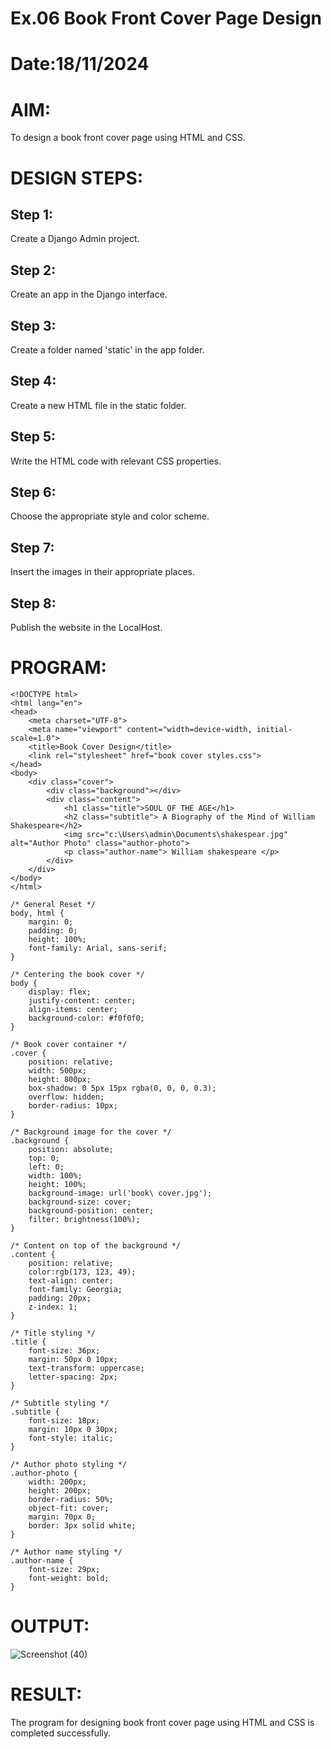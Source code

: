 # Ex.06 Book Front Cover Page Design
# Date:18/11/2024
# AIM:
To design a book front cover page using HTML and CSS.

# DESIGN STEPS:
## Step 1:
Create a Django Admin project.

## Step 2:
Create an app in the Django interface.

## Step 3:
Create a folder named 'static' in the app folder.

## Step 4:
Create a new HTML file in the static folder.

## Step 5:
Write the HTML code with relevant CSS properties.

## Step 6:
Choose the appropriate style and color scheme.

## Step 7:
Insert the images in their appropriate places.

## Step 8:
Publish the website in the LocalHost.

# PROGRAM:
~~~
<!DOCTYPE html>
<html lang="en">
<head>
    <meta charset="UTF-8">
    <meta name="viewport" content="width=device-width, initial-scale=1.0">
    <title>Book Cover Design</title>
    <link rel="stylesheet" href="book cover styles.css">
</head>
<body>
    <div class="cover">
        <div class="background"></div>
        <div class="content">
            <h1 class="title">SOUL OF THE AGE</h1>
            <h2 class="subtitle"> A Biography of the Mind of William Shakespeare</h2>
            <img src="c:\Users\admin\Documents\shakespear.jpg" alt="Author Photo" class="author-photo">
            <p class="author-name"> William shakespeare </p>
        </div>
    </div>
</body>
</html>

/* General Reset */
body, html {
    margin: 0;
    padding: 0;
    height: 100%;
    font-family: Arial, sans-serif;
}

/* Centering the book cover */
body {
    display: flex;
    justify-content: center;
    align-items: center;
    background-color: #f0f0f0;
}

/* Book cover container */
.cover {
    position: relative;
    width: 500px;
    height: 800px;
    box-shadow: 0 5px 15px rgba(0, 0, 0, 0.3);
    overflow: hidden;
    border-radius: 10px;
}

/* Background image for the cover */
.background {
    position: absolute;
    top: 0;
    left: 0;
    width: 100%;
    height: 100%;
    background-image: url('book\ cover.jpg');
    background-size: cover;
    background-position: center;
    filter: brightness(100%);
}

/* Content on top of the background */
.content {
    position: relative;
    color:rgb(173, 123, 49);
    text-align: center;
    font-family: Georgia;
    padding: 20px;
    z-index: 1;
}

/* Title styling */
.title {
    font-size: 36px;
    margin: 50px 0 10px;
    text-transform: uppercase;
    letter-spacing: 2px;
}

/* Subtitle styling */
.subtitle {
    font-size: 18px;
    margin: 10px 0 30px;
    font-style: italic;
}

/* Author photo styling */
.author-photo {
    width: 200px;
    height: 200px;
    border-radius: 50%;
    object-fit: cover;
    margin: 70px 0;
    border: 3px solid white;
}

/* Author name styling */
.author-name {
    font-size: 29px;
    font-weight: bold;
}
~~~

# OUTPUT:
![Screenshot (40)](https://github.com/user-attachments/assets/582ce364-2057-4663-be50-aea10da49dfd)

# RESULT:
The program for designing book front cover page using HTML and CSS is completed successfully.
